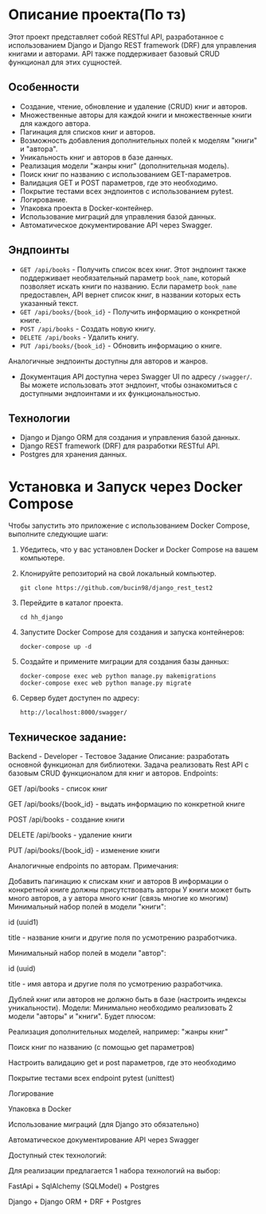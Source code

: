 # Описание проекта(По тз)

Этот проект представляет собой RESTful API, разработанное с использованием Django и Django REST framework (DRF) для
управления книгами и авторами. API также поддерживает базовый CRUD функционал для этих сущностей.

## Особенности

- Создание, чтение, обновление и удаление (CRUD) книг и авторов.
- Множественные авторы для каждой книги и множественные книги для каждого автора.
- Пагинация для списков книг и авторов.
- Возможность добавления дополнительных полей к моделям "книги" и "автора".
- Уникальность книг и авторов в базе данных.
- Реализация модели "жанры книг" (дополнительная модель).
- Поиск книг по названию с использованием GET-параметров.
- Валидация GET и POST параметров, где это необходимо.
- Покрытие тестами всех эндпоинтов с использованием pytest.
- Логирование.
- Упаковка проекта в Docker-контейнер.
- Использование миграций для управления базой данных.
- Автоматическое документирование API через Swagger.

## Эндпоинты

- `GET /api/books` - Получить список всех книг. Этот эндпоинт также поддерживает необязательный параметр `book_name`,
  который позволяет искать книги по названию. Если параметр `book_name` предоставлен, API вернет список книг, в названии
  которых есть указанный текст.
- `GET /api/books/{book_id}` - Получить информацию о конкретной книге.
- `POST /api/books` - Создать новую книгу.
- `DELETE /api/books` - Удалить книгу.
- `PUT /api/books/{book_id}` - Обновить информацию о книге.

Аналогичные эндпоинты доступны для авторов и жанров.

- Документация API доступна через Swagger UI по адресу `/swagger/`. Вы можете использовать этот эндпоинт, чтобы
  ознакомиться с доступными эндпоинтами и их функциональностью.

## Технологии

- Django и Django ORM для создания и управления базой данных.
- Django REST framework (DRF) для разработки RESTful API.
- Postgres для хранения данных.

# Установка и Запуск через Docker Compose

Чтобы запустить это приложение с использованием Docker Compose, выполните следующие шаги:

1. Убедитесь, что у вас установлен Docker и Docker Compose на вашем компьютере.

2. Клонируйте репозиторий на свой локальный компьютер.

   ```shell
   git clone https://github.com/bucin98/django_rest_test2
   ```

3. Перейдите в каталог проекта.

    ```shell
    cd hh_django
    ```

4. Запустите Docker Compose для создания и запуска контейнеров:
    ```shell
    docker-compose up -d
   ```
5. Создайте и примените миграции для создания базы данных:
    ```shel
   docker-compose exec web python manage.py makemigrations
   docker-compose exec web python manage.py migrate
   ```
6. Сервер будет доступен по адресу:
    ```shell
    http://localhost:8000/swagger/
   ```

## Техническое задание:

Backend - Developer - Тестовое Задание
Описание: разработать основной функционал для библиотеки. Задача реализовать Rest API с базовым CRUD функционалом для
книг и авторов. Endpoints:

GET /api/books - список книг

GET /api/books/{book_id} - выдать информацию по конкретной книге

POST /api/books - создание книги

DELETE /api/books - удаление книги

PUT /api/books/{book_id} - изменение книги

Аналогичные endpoints по авторам. Примечания:

Добавить пагинацию к спискам книг и авторов
В информации о конкретной книге должны присутствовать авторы
У книги может быть много авторов, а у автора много книг (связь многие ко многим)
Минимальный набор полей в модели "книги":

id (uuid1)

title - название книги и другие поля по усмотрению разработчика.

Минимальный набор полей в модели "автор":

id (uuid)

title - имя автора и другие поля по усмотрению разработчика.

Дублей книг или авторов не должно быть в базе (настроить индексы уникальности). Модели: Минимально необходимо
реализовать 2 модели "авторы" и "книги". Будет плюсом:

Реализация дополнительных моделей, например: "жанры книг"

Поиск книг по названию (с помощью get параметров)

Настроить валидацию get и post параметров, где это необходимо

Покрытие тестами всех endpoint pytest (unittest)

Логирование

Упаковка в Docker

Использование миграций (для Django это обязательно)

Автоматическое документирование API через Swagger

Доступный стек технологий:

Для реализации предлагается 1 набора технологий на выбор:

FastApi + SqlAlchemy (SQLModel) + Postgres

Django + Django ORM + DRF + Postgres